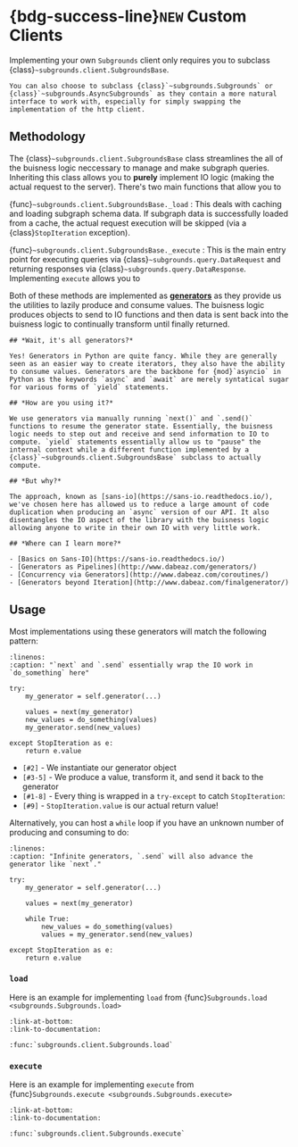 # {bdg-success-line}`NEW` Custom Clients

Implementing your own `Subgrounds` client only requires you to subclass {class}`~subgrounds.client.SubgroundsBase`.

```{note}
You can also choose to subclass {class}`~subgrounds.Subgrounds` or {class}`~subgrounds.AsyncSubgrounds` as they contain a more natural interface to work with, especially for simply swapping the implementation of the http client.
```

## Methodology

The {class}`~subgrounds.client.SubgroundsBase` class streamlines the all of the buisness logic neccessary to manage and make subgraph queries. Inheriting this class allows you to **purely** implement IO logic (making the actual request to the server). There's two main functions that allow you to 

{func}`~subgrounds.client.SubgroundsBase._load`
: This deals with caching and loading subgraph schema data. If subgraph data is successfully loaded from a cache, the actual request execution will be skipped (via a {class}`StopIteration` exception).

{func}`~subgrounds.client.SubgroundsBase._execute`
: This is the main entry point for executing queries via {class}`~subgrounds.query.DataRequest` and returning responses via {class}`~subgrounds.query.DataResponse`. Implementing `execute` allows you to 

Both of these methods are implemented as [**generators**](https://docs.python.org/3.11/tutorial/classes.html#generators) as they provide us the utilities to lazily produce and consume values. The buisness logic produces objects to send to IO functions and then data is sent back into the buisness logic to continually transform until finally returned.

```{dropdown} More on Generators
## *Wait, it's all generators?*

Yes! Generators in Python are quite fancy. While they are generally seen as an easier way to create iterators, they also have the ability to consume values. Generators are the backbone for {mod}`asyncio` in Python as the keywords `async` and `await` are merely syntatical sugar for various forms of `yield` statements.

## *How are you using it?*

We use generators via manually running `next()` and `.send()` functions to resume the generator state. Essentially, the buisness logic needs to step out and receive and send information to IO to compute. `yield` statements essentially allow us to "pause" the internal context while a different function implemented by a {class}`~subgrounds.client.SubgroundsBase` subclass to actually compute.

## *But why?*

The approach, known as [sans-io](https://sans-io.readthedocs.io/), we've chosen here has allowed us to reduce a large amount of code duplication when producing an `async` version of our API. It also disentangles the IO aspect of the library with the buisness logic allowing anyone to write in their own IO with very little work.

## *Where can I learn more?*

- [Basics on Sans-IO](https://sans-io.readthedocs.io/)
- [Generators as Pipelines](http://www.dabeaz.com/generators/)
- [Concurrency via Generators](http://www.dabeaz.com/coroutines/)
- [Generators beyond Iteration](http://www.dabeaz.com/finalgenerator/)
```

## Usage

Most implementations using these generators will match the following pattern:

```{code-block} python
:linenos:
:caption: "`next` and `.send` essentially wrap the IO work in `do_something` here"

try:
    my_generator = self.generator(...)

    values = next(my_generator)
    new_values = do_something(values)
    my_generator.send(new_values)

except StopIteration as e:
    return e.value
```

- `[#2]` - We instantiate our generator object
- `[#3-5]` - We produce a value, transform it, and send it back to the generator
- `[#1-8]` - Every thing is wrapped in a `try-except` to catch `StopIteration`:
- `[#9]` - `StopIteration.value` is our actual return value!

Alternatively, you can host a `while` loop if you have an unknown number of producing and consuming to do:

```{code-block} python
:linenos:
:caption: "Infinite generators, `.send` will also advance the generator like `next`."

try:
    my_generator = self.generator(...)

    values = next(my_generator)

    while True:
        new_values = do_something(values)
        values = my_generator.send(new_values)

except StopIteration as e:
    return e.value
```


### `load`
Here is an example for implementing `load` from {func}`Subgrounds.load <subgrounds.Subgrounds.load>`

```{code-include}
:link-at-bottom:
:link-to-documentation:

:func:`subgrounds.client.Subgrounds.load`
```

### `execute`
Here is an example for implementing `execute` from {func}`Subgrounds.execute <subgrounds.Subgrounds.execute>`

```{code-include}
:link-at-bottom:
:link-to-documentation:

:func:`subgrounds.client.Subgrounds.execute`
```
